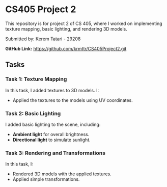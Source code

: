 # CS405 Project 2
This repository is for project 2 of CS 405, where I worked on implementing texture mapping, basic lighting, and rendering 3D models.

Submitted by: Kerem Tatari - 29208

**GitHub Link:** https://github.com/krmttr/CS405Project2.git

## Tasks
### Task 1: Texture Mapping
In this task, I added textures to 3D models. I:
- Applied the textures to the models using UV coordinates.

### Task 2: Basic Lighting
I added basic lighting to the scene, including:
- **Ambient light** for overall brightness.
- **Directional light** to simulate sunlight.

### Task 3: Rendering and Transformations
In this task, I:
- Rendered 3D models with the applied textures.
- Applied simple transformations.
